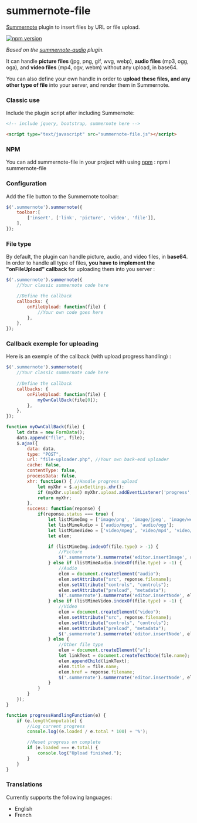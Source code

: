 # summernote-file

[Summernote](https://summernote.org/) plugin to insert files by URL or file upload.

[![npm version](https://badge.fury.io/js/summernote-file.svg)](https://badge.fury.io/js/summernote-file)

_Based on the [summernote-audio](https://github.com/taalendigitaal/summernote-audio) plugin._

It can handle **picture files** (jpg, png, gif, wvg, webp), **audio files** (mp3, ogg, oga), and **video files** (mp4, ogv, webm) without any upload, in base64.

You can also define your own handle in order to **upload these files, and any other type of file** into your server, and render them in Summernote.

### Classic use

Include the plugin script after including Summernote:

```html
<!-- include jquery, bootstrap, summernote here -->

<script type="text/javascript" src="summernote-file.js"></script>
```

### NPM

You can add summernote-file in your project with using [npm](https://www.npmjs.com/) : npm i summernote-file


### Configuration

Add the file button to the Summernote toolbar:

```javascript
$('.summernote').summernote({
    toolbar:[
        ['insert', ['link', 'picture', 'video', 'file']],
    ],
});
```

### File type

By default, the plugin can handle picture, audio, and video files, in **base64**.
In order to handle all type of files, **you have to implement the "onFileUpload" callback** for uploading them into you server :

```javascript
$('.summernote').summernote({
    //Your classic summernote code here

    //Define the callback
    callbacks: {
        onFileUpload: function(file) {
            //Your own code goes here
        },
    },
});
```

### Callback exemple for uploading

Here is an exemple of the callback (with upload progress handling) :

```javascript
$('.summernote').summernote({
    //Your classic summernote code here
    
    //Define the callback
    callbacks: {
        onFileUpload: function(file) {
            myOwnCallBack(file[0]);
        },
    },
});

function myOwnCallBack(file) {
    let data = new FormData();
    data.append("file", file);
    $.ajax({
        data: data,
        type: "POST",
        url: "file-uploader.php", //Your own back-end uploader
        cache: false,
        contentType: false,
        processData: false,
        xhr: function() { //Handle progress upload
            let myXhr = $.ajaxSettings.xhr();
            if (myXhr.upload) myXhr.upload.addEventListener('progress', progressHandlingFunction, false);
            return myXhr;
        },
        success: function(reponse) {
            if(reponse.status === true) {
                let listMimeImg = ['image/png', 'image/jpeg', 'image/webp', 'image/gif', 'image/svg'];
                let listMimeAudio = ['audio/mpeg', 'audio/ogg'];
                let listMimeVideo = ['video/mpeg', 'video/mp4', 'video/webm'];
                let elem;

                if (listMimeImg.indexOf(file.type) > -1) {
                    //Picture
                    $('.summernote').summernote('editor.insertImage', reponse.filename);
                } else if (listMimeAudio.indexOf(file.type) > -1) {
                    //Audio
                    elem = document.createElement("audio");
                    elem.setAttribute("src", reponse.filename);
                    elem.setAttribute("controls", "controls");
                    elem.setAttribute("preload", "metadata");
                    $('.summernote').summernote('editor.insertNode', elem);
                } else if (listMimeVideo.indexOf(file.type) > -1) {
                    //Video
                    elem = document.createElement("video");
                    elem.setAttribute("src", reponse.filename);
                    elem.setAttribute("controls", "controls");
                    elem.setAttribute("preload", "metadata");
                    $('.summernote').summernote('editor.insertNode', elem);
                } else {
                    //Other file type
                    elem = document.createElement("a");
                    let linkText = document.createTextNode(file.name);
                    elem.appendChild(linkText);
                    elem.title = file.name;
                    elem.href = reponse.filename;
                    $('.summernote').summernote('editor.insertNode', elem);
                }
            }
        }
    });
}

function progressHandlingFunction(e) {
    if (e.lengthComputable) {
        //Log current progress
        console.log((e.loaded / e.total * 100) + '%');

        //Reset progress on complete
        if (e.loaded === e.total) {
            console.log("Upload finished.");
        }
    }
}
```

### Translations

Currently supports the following languages:
* English
* French

